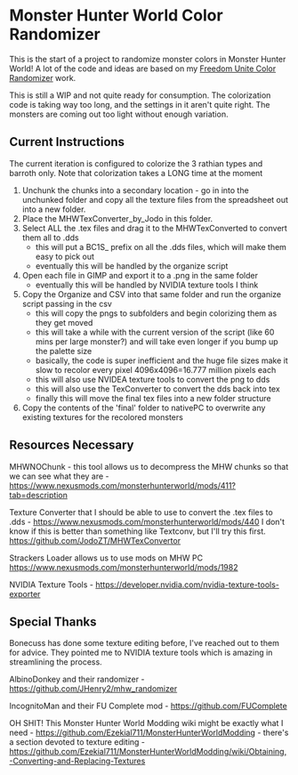 # Monster Hunter World Color Randomizer

This is the start of a project to randomize monster colors in Monster Hunter World! A lot of the code and ideas are based on my [Freedom Unite Color Randomizer](https://github.com/nuzcraft/FreedomUniteColorRandomizer) work.

This is still a WIP and not quite ready for consumption. The colorization code is taking way too long, and the settings in it aren't quite right. The monsters are coming out too light without enough variation.

## Current Instructions

The current iteration is configured to colorize the 3 rathian types and barroth only. Note that colorization takes a LONG time at the moment

1. Unchunk the chunks into a secondary location - go in into the unchunked folder and copy all the texture files from the spreadsheet out into a new folder.
2. Place the MHWTexConverter_by_Jodo in this folder.
3. Select ALL the .tex files and drag it to the MHWTexConverted to convert them all to .dds
   - this will put a BC1S\_ prefix on all the .dds files, which will make them easy to pick out
   - eventually this will be handled by the organize script
4. Open each file in GIMP and export it to a .png in the same folder
   - eventually this will be handled by NVIDIA texture tools I think
5. Copy the Organize and CSV into that same folder and run the organize script passing in the csv
   - this will copy the pngs to subfolders and begin colorizing them as they get moved
   - this will take a while with the current version of the script (like 60 mins per large monster?) and will take even longer if you bump up the palette size
   - basically, the code is super inefficient and the huge file sizes make it slow to recolor every pixel 4096x4096=16.777 million pixels each
   - this will also use NVIDEA texture tools to convert the png to dds
   - this will also use the TexConverter to convert the dds back into tex
   - finally this will move the final tex files into a new folder structure
6. Copy the contents of the 'final' folder to nativePC to overwrite any existing textures for the recolored monsters

## Resources Necessary

MHWNOChunk - this tool allows us to decompress the MHW chunks so that we can see what they are - https://www.nexusmods.com/monsterhunterworld/mods/411?tab=description

Texture Converter that I should be able to use to convert the .tex files to .dds - https://www.nexusmods.com/monsterhunterworld/mods/440 I don't know if this is better than something like Textconv, but I'll try this first. https://github.com/JodoZT/MHWTexConvertor

Strackers Loader allows us to use mods on MHW PC https://www.nexusmods.com/monsterhunterworld/mods/1982

NVIDIA Texture Tools - https://developer.nvidia.com/nvidia-texture-tools-exporter

## Special Thanks

Bonecuss has done some texture editing before, I've reached out to them for advice. They pointed me to NVIDIA texture tools which is amazing in streamlining the process.

AlbinoDonkey and their randomizer - https://github.com/JHenry2/mhw_randomizer

IncognitoMan and their FU Complete mod - https://github.com/FUComplete

OH SHIT! This Monster Hunter World Modding wiki might be exactly what I need - https://github.com/Ezekial711/MonsterHunterWorldModding - there's a section devoted to texture editing - https://github.com/Ezekial711/MonsterHunterWorldModding/wiki/Obtaining,-Converting-and-Replacing-Textures
